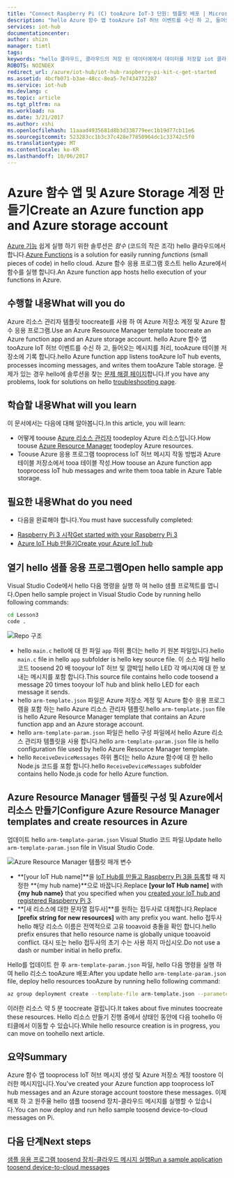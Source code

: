 ```yaml
---
title: "Connect Raspberry Pi (C) tooAzure IoT-3 단원: 템플릿 배포 | Microsoft Docs"
description: "hello Azure 함수 앱 tooAzure IoT 허브 이벤트를 수신 하 고, 들어오는 메시지를 처리, tooAzure 테이블 저장소에 기록 합니다."
services: iot-hub
documentationcenter: 
author: shizn
manager: timtl
tags: 
keywords: "hello 클라우드, 클라우드의 저장 된 데이터에에서 데이터를 저장할 iot 클라우드 서비스"
ROBOTS: NOINDEX
redirect_url: /azure/iot-hub/iot-hub-raspberry-pi-kit-c-get-started
ms.assetid: 4bcfb071-b3ae-48cc-8ea5-7e7434732287
ms.service: iot-hub
ms.devlang: c
ms.topic: article
ms.tgt_pltfrm: na
ms.workload: na
ms.date: 3/21/2017
ms.author: xshi
ms.openlocfilehash: 11aaad4935681d8b3d338779eec1b19d77cb11e6
ms.sourcegitcommit: 523283cc1b3c37c428e77850964dc1c33742c5f0
ms.translationtype: MT
ms.contentlocale: ko-KR
ms.lasthandoff: 10/06/2017
---
```

# <a name="create-an-azure-function-app-and-azure-storage-account"></a><span data-ttu-id="53a21-104">Azure 함수 앱 및 Azure Storage 계정 만들기</span><span class="sxs-lookup"><span data-stu-id="53a21-104">Create an Azure function app and Azure storage account</span></span>
<span data-ttu-id="53a21-105">[Azure 기능](../../articles/azure-functions/functions-overview.md) 쉽게 실행 하기 위한 솔루션은 *함수* (코드의 작은 조각) hello 클라우드에서 합니다.</span><span class="sxs-lookup"><span data-stu-id="53a21-105">[Azure Functions](../../articles/azure-functions/functions-overview.md) is a solution for easily running *functions* (small pieces of code) in hello cloud.</span></span> <span data-ttu-id="53a21-106">Azure 함수 응용 프로그램 호스트 hello Azure에서 함수를 실행 합니다.</span><span class="sxs-lookup"><span data-stu-id="53a21-106">An Azure function app hosts hello execution of your functions in Azure.</span></span>

## <a name="what-will-you-do"></a><span data-ttu-id="53a21-107">수행할 내용</span><span class="sxs-lookup"><span data-stu-id="53a21-107">What will you do</span></span>
<span data-ttu-id="53a21-108">Azure 리소스 관리자 템플릿 toocreate를 사용 하 여 Azure 저장소 계정 및 Azure 함수 응용 프로그램.</span><span class="sxs-lookup"><span data-stu-id="53a21-108">Use an Azure Resource Manager template toocreate an Azure function app and an Azure storage account.</span></span> <span data-ttu-id="53a21-109">hello Azure 함수 앱 tooAzure IoT 허브 이벤트를 수신 하 고, 들어오는 메시지를 처리, tooAzure 테이블 저장소에 기록 합니다.</span><span class="sxs-lookup"><span data-stu-id="53a21-109">hello Azure function app listens tooAzure IoT hub events, processes incoming messages, and writes them tooAzure Table storage.</span></span> <span data-ttu-id="53a21-110">문제가 있는 경우 hello에 솔루션을 찾는 [문제 해결 페이지](iot-hub-raspberry-pi-kit-c-troubleshooting.md)합니다.</span><span class="sxs-lookup"><span data-stu-id="53a21-110">If you have any problems, look for solutions on hello [troubleshooting page](iot-hub-raspberry-pi-kit-c-troubleshooting.md).</span></span>

## <a name="what-will-you-learn"></a><span data-ttu-id="53a21-111">학습할 내용</span><span class="sxs-lookup"><span data-stu-id="53a21-111">What will you learn</span></span>
<span data-ttu-id="53a21-112">이 문서에서는 다음에 대해 알아봅니다.</span><span class="sxs-lookup"><span data-stu-id="53a21-112">In this article, you will learn:</span></span>
* <span data-ttu-id="53a21-113">어떻게 toouse [Azure 리소스 관리자](../../articles/azure-resource-manager/resource-group-overview.md) toodeploy Azure 리소스입니다.</span><span class="sxs-lookup"><span data-stu-id="53a21-113">How toouse [Azure Resource Manager](../../articles/azure-resource-manager/resource-group-overview.md) toodeploy Azure resources.</span></span>
* <span data-ttu-id="53a21-114">Toouse Azure 응용 프로그램 tooprocess IoT 허브 메시지 작동 방법과 Azure 테이블 저장소에서 tooa 테이블 작성.</span><span class="sxs-lookup"><span data-stu-id="53a21-114">How toouse an Azure function app tooprocess IoT hub messages and write them tooa table in Azure Table storage.</span></span>

## <a name="what-do-you-need"></a><span data-ttu-id="53a21-115">필요한 내용</span><span class="sxs-lookup"><span data-stu-id="53a21-115">What do you need</span></span>
* <span data-ttu-id="53a21-116">다음을 완료해야 합니다.</span><span class="sxs-lookup"><span data-stu-id="53a21-116">You must have successfully completed:</span></span>
- [<span data-ttu-id="53a21-117">Raspberry Pi 3 시작</span><span class="sxs-lookup"><span data-stu-id="53a21-117">Get started with your Raspberry Pi 3</span></span>](iot-hub-raspberry-pi-kit-c-get-started.md)
- [<span data-ttu-id="53a21-118">Azure IoT Hub 만들기</span><span class="sxs-lookup"><span data-stu-id="53a21-118">Create your Azure IoT hub</span></span>](iot-hub-raspberry-pi-kit-c-get-started.md)

## <a name="open-hello-sample-app"></a><span data-ttu-id="53a21-119">열기 hello 샘플 응용 프로그램</span><span class="sxs-lookup"><span data-stu-id="53a21-119">Open hello sample app</span></span>
<span data-ttu-id="53a21-120">Visual Studio Code에서 hello 다음 명령을 실행 하 여 hello 샘플 프로젝트를 엽니다.</span><span class="sxs-lookup"><span data-stu-id="53a21-120">Open hello sample project in Visual Studio Code by running hello following commands:</span></span>

```bash
cd Lesson3
code .
```

![Repo 구조](media/iot-hub-raspberry-pi-lessons/lesson3/repo_structure_c.png)

* <span data-ttu-id="53a21-122">hello `main.c` hello에 대 한 파일 `app` 하위 폴더는 hello 키 원본 파일입니다.</span><span class="sxs-lookup"><span data-stu-id="53a21-122">hello `main.c` file in hello `app` subfolder is hello key source file.</span></span> <span data-ttu-id="53a21-123">이 소스 파일 hello 코드 toosend 20 배 tooyour IoT 허브 및 깜박임 hello LED 각 메시지에 대 한 보내는 메시지를 포함 합니다.</span><span class="sxs-lookup"><span data-stu-id="53a21-123">This source file contains hello code toosend a message 20 times tooyour IoT hub and blink hello LED for each message it sends.</span></span>
* <span data-ttu-id="53a21-124">hello `arm-template.json` 파일은 Azure 저장소 계정 및 Azure 함수 응용 프로그램을 포함 하는 hello Azure 리소스 관리자 템플릿.</span><span class="sxs-lookup"><span data-stu-id="53a21-124">hello `arm-template.json` file is hello Azure Resource Manager template that contains an Azure function app and an Azure storage account.</span></span>
* <span data-ttu-id="53a21-125">hello `arm-template-param.json` 파일은 hello 구성 파일에서 hello Azure 리소스 관리자 템플릿을 사용 합니다.</span><span class="sxs-lookup"><span data-stu-id="53a21-125">hello `arm-template-param.json` file is hello configuration file used by hello Azure Resource Manager template.</span></span>
* <span data-ttu-id="53a21-126">hello `ReceiveDeviceMessages` 하위 폴더는 hello Azure 함수에 대 한 hello Node.js 코드를 포함 합니다.</span><span class="sxs-lookup"><span data-stu-id="53a21-126">hello `ReceiveDeviceMessages` subfolder contains hello Node.js code for hello Azure function.</span></span>

## <a name="configure-azure-resource-manager-templates-and-create-resources-in-azure"></a><span data-ttu-id="53a21-127">Azure Resource Manager 템플릿 구성 및 Azure에서 리소스 만들기</span><span class="sxs-lookup"><span data-stu-id="53a21-127">Configure Azure Resource Manager templates and create resources in Azure</span></span>
<span data-ttu-id="53a21-128">업데이트 hello `arm-template-param.json` Visual Studio 코드 파일.</span><span class="sxs-lookup"><span data-stu-id="53a21-128">Update hello `arm-template-param.json` file in Visual Studio Code.</span></span>

![Azure Resource Manager 템플릿 매개 변수](media/iot-hub-raspberry-pi-lessons/lesson3/arm_para_c.png)

* <span data-ttu-id="53a21-130">**[your IoT Hub name]**을 [IoT Hub를 만들고 Raspberry Pi 3을 등록](iot-hub-raspberry-pi-kit-c-lesson2-prepare-azure-iot-hub.md)할 때 지정한 **{my hub name}**으로 바꿉니다.</span><span class="sxs-lookup"><span data-stu-id="53a21-130">Replace **[your IoT Hub name]** with **{my hub name}** that you specified when you [created your IoT hub and registered Raspberry Pi 3](iot-hub-raspberry-pi-kit-c-lesson2-prepare-azure-iot-hub.md).</span></span>
* <span data-ttu-id="53a21-131">**[새 리소스에 대한 문자열 접두사]**를 원하는 접두사로 대체합니다.</span><span class="sxs-lookup"><span data-stu-id="53a21-131">Replace **[prefix string for new resources]** with any prefix you want.</span></span> <span data-ttu-id="53a21-132">hello 접두사 hello 해당 리소스 이름은 전역적으로 고유 tooavoid 충돌을 확인 합니다.</span><span class="sxs-lookup"><span data-stu-id="53a21-132">hello prefix ensures that hello resource name is globally unique tooavoid conflict.</span></span> <span data-ttu-id="53a21-133">대시 또는 hello 접두사의 초기 수는 사용 하지 마십시오.</span><span class="sxs-lookup"><span data-stu-id="53a21-133">Do not use a dash or number initial in hello prefix.</span></span>

<span data-ttu-id="53a21-134">Hello를 업데이트 한 후 `arm-template-param.json` 파일, hello 다음 명령을 실행 하 여 hello 리소스 tooAzure 배포:</span><span class="sxs-lookup"><span data-stu-id="53a21-134">After you update hello `arm-template-param.json` file, deploy hello resources tooAzure by running hello following command:</span></span>

```bash
az group deployment create --template-file arm-template.json --parameters @arm-template-param.json -g iot-sample
```

<span data-ttu-id="53a21-135">이러한 리소스 약 5 분 toocreate 걸립니다.</span><span class="sxs-lookup"><span data-stu-id="53a21-135">It takes about five minutes toocreate these resources.</span></span> <span data-ttu-id="53a21-136">Hello 리소스 만들기 진행 중에서 상태인 동안에 다음 toohello 아티클에서 이동할 수 있습니다.</span><span class="sxs-lookup"><span data-stu-id="53a21-136">While hello resource creation is in progress, you can move on toohello next article.</span></span>

## <a name="summary"></a><span data-ttu-id="53a21-137">요약</span><span class="sxs-lookup"><span data-stu-id="53a21-137">Summary</span></span>
<span data-ttu-id="53a21-138">Azure 함수 앱 tooprocess IoT 허브 메시지 생성 및 Azure 저장소 계정 toostore 이러한 메시지입니다.</span><span class="sxs-lookup"><span data-stu-id="53a21-138">You've created your Azure function app tooprocess IoT hub messages and an Azure storage account toostore these messages.</span></span> <span data-ttu-id="53a21-139">이제 배포 하 고 원주율 hello 샘플 toosend 장치-클라우드 메시지를 실행할 수 있습니다.</span><span class="sxs-lookup"><span data-stu-id="53a21-139">You can now deploy and run hello sample toosend device-to-cloud messages on Pi.</span></span>

## <a name="next-steps"></a><span data-ttu-id="53a21-140">다음 단계</span><span class="sxs-lookup"><span data-stu-id="53a21-140">Next steps</span></span>
[<span data-ttu-id="53a21-141">샘플 응용 프로그램 toosend 장치-클라우드 메시지 실행</span><span class="sxs-lookup"><span data-stu-id="53a21-141">Run a sample application toosend device-to-cloud messages</span></span>](iot-hub-raspberry-pi-kit-c-lesson3-run-azure-blink.md)

